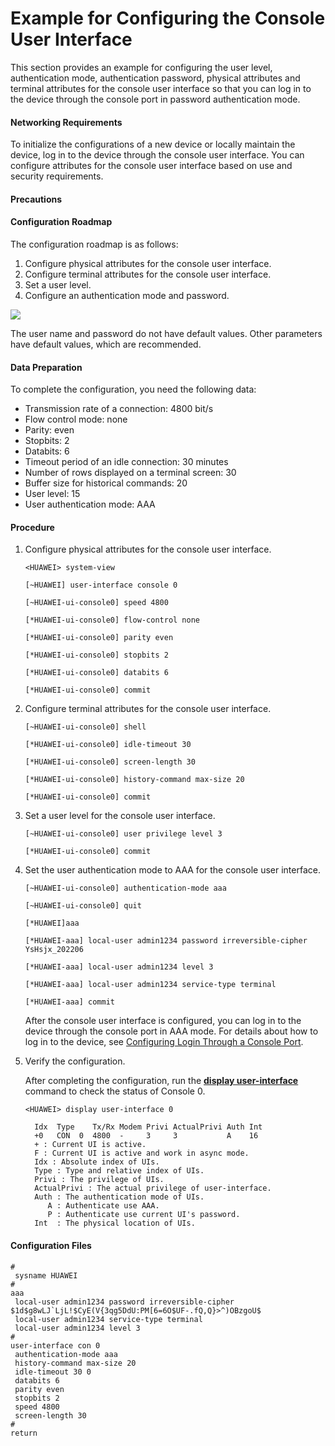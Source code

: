 Example for Configuring the Console User Interface
==================================================

This section provides an example for configuring the user level, authentication mode, authentication password, physical attributes and terminal attributes for the console user interface so that you can log in to the device through the console port in password authentication mode.

#### Networking Requirements

To initialize the configurations of a new device or locally maintain the device, log in to the device through the console user interface. You can configure attributes for the console user interface based on use and security requirements.


#### Precautions


#### Configuration Roadmap

The configuration roadmap is as follows:

1. Configure physical attributes for the console user interface.
2. Configure terminal attributes for the console user interface.
3. Set a user level.
4. Configure an authentication mode and password.

![](../../../../public_sys-resources/note_3.0-en-us.png) 

The user name and password do not have default values. Other parameters have default values, which are recommended.



#### Data Preparation

To complete the configuration, you need the following data:

* Transmission rate of a connection: 4800 bit/s
* Flow control mode: none
* Parity: even
* Stopbits: 2
* Databits: 6
* Timeout period of an idle connection: 30 minutes
* Number of rows displayed on a terminal screen: 30
* Buffer size for historical commands: 20
* User level: 15
* User authentication mode: AAA

#### Procedure

1. Configure physical attributes for the console user interface.
   
   
   ```
   <HUAWEI> system-view
   ```
   ```
   [~HUAWEI] user-interface console 0
   ```
   ```
   [~HUAWEI-ui-console0] speed 4800
   ```
   ```
   [*HUAWEI-ui-console0] flow-control none
   ```
   ```
   [*HUAWEI-ui-console0] parity even
   ```
   ```
   [*HUAWEI-ui-console0] stopbits 2
   ```
   ```
   [*HUAWEI-ui-console0] databits 6
   ```
   ```
   [*HUAWEI-ui-console0] commit
   ```
2. Configure terminal attributes for the console user interface.
   
   
   ```
   [~HUAWEI-ui-console0] shell
   ```
   ```
   [*HUAWEI-ui-console0] idle-timeout 30
   ```
   ```
   [*HUAWEI-ui-console0] screen-length 30
   ```
   ```
   [*HUAWEI-ui-console0] history-command max-size 20
   ```
   ```
   [*HUAWEI-ui-console0] commit
   ```
3. Set a user level for the console user interface.
   
   
   ```
   [~HUAWEI-ui-console0] user privilege level 3
   ```
   ```
   [*HUAWEI-ui-console0] commit
   ```
4. Set the user authentication mode to AAA for the console user interface.
   
   
   ```
   [~HUAWEI-ui-console0] authentication-mode aaa
   ```
   ```
   [~HUAWEI-ui-console0] quit
   ```
   ```
   [*HUAWEI]aaa
   ```
   ```
   [*HUAWEI-aaa] local-user admin1234 password irreversible-cipher YsHsjx_202206
   ```
   ```
   [*HUAWEI-aaa] local-user admin1234 level 3
   ```
   ```
   [*HUAWEI-aaa] local-user admin1234 service-type terminal
   ```
   ```
   [*HUAWEI-aaa] commit
   ```
   
   After the console user interface is configured, you can log in to the device through the console port in AAA mode. For details about how to log in to the device, see [Configuring Login Through a Console Port](dc_vrp_basic_cfg_0026.html).
5. Verify the configuration.
   
   
   
   After completing the configuration, run the [**display user-interface**](cmdqueryname=display+user-interface) command to check the status of Console 0.
   
   ```
   <HUAWEI> display user-interface 0
   ```
   ```
     Idx  Type    Tx/Rx Modem Privi ActualPrivi Auth Int
     +0   CON  0  4800  -     3     3           A    16
     + : Current UI is active.
     F : Current UI is active and work in async mode.
     Idx : Absolute index of UIs.
     Type : Type and relative index of UIs.
     Privi : The privilege of UIs.
     ActualPrivi : The actual privilege of user-interface.
     Auth : The authentication mode of UIs.
        A : Authenticate use AAA.
        P : Authenticate use current UI's password.
     Int  : The physical location of UIs.
   ```

#### Configuration Files

```
#
 sysname HUAWEI
#
aaa  
 local-user admin1234 password irreversible-cipher $1d$g8wLJ`LjL!$CyE(V{3qg5DdU:PM[6=6O$UF-.fQ,Q}>^)OBzgoU$    
 local-user admin1234 service-type terminal  
 local-user admin1234 level 3
#
user-interface con 0
 authentication-mode aaa
 history-command max-size 20
 idle-timeout 30 0
 databits 6
 parity even
 stopbits 2
 speed 4800
 screen-length 30
#
return
```